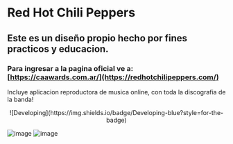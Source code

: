 # Red Hot Chili Peppers
## Este es un diseño propio hecho por fines practicos y educacion.
### Para ingresar a la pagina oficial ve a: [https://caawards.com.ar/](https://redhotchilipeppers.com/)
Incluye aplicacion reproductora de musica online, con toda la discografia de la banda!
<div align='center'>
  ![Developing](https://img.shields.io/badge/Developing-blue?style=for-the-badge)
</div>

![image](https://github.com/user-attachments/assets/9cd80921-0de8-4f1e-a333-b4cfd5e11287)
![image](https://github.com/user-attachments/assets/cc3fc2e9-1411-4dc4-bcc0-d4799fdcc157)
